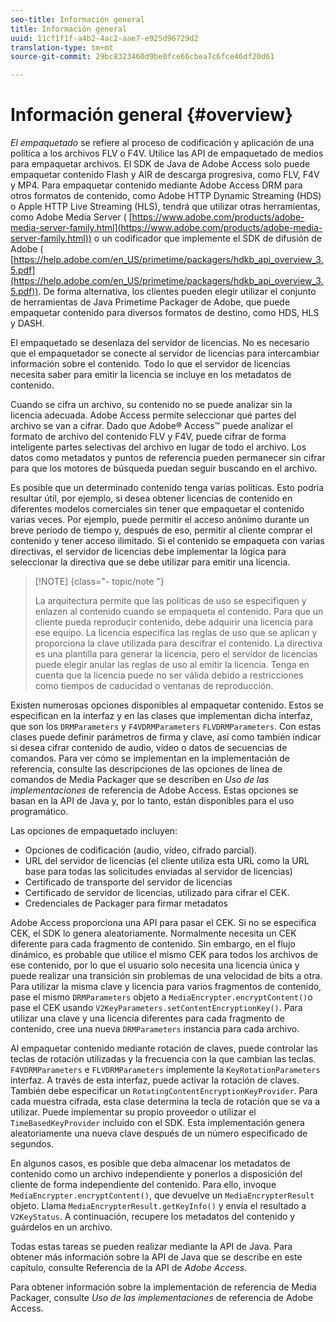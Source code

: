 ```yaml
---
seo-title: Información general
title: Información general
uuid: 11cf1f1f-a4b2-4ac2-aae7-e925d96729d2
translation-type: tm+mt
source-git-commit: 29bc8323460d9be0fce66cbea7c6fce46df20d61

---
```



# Información general {#overview}

*El empaquetado* se refiere al proceso de codificación y aplicación de una política a los archivos FLV o F4V. Utilice las API de empaquetado de medios para empaquetar archivos. El SDK de Java de Adobe Access solo puede empaquetar contenido Flash y AIR de descarga progresiva, como FLV, F4V y MP4. Para empaquetar contenido mediante Adobe Access DRM para otros formatos de contenido, como Adobe HTTP Dynamic Streaming (HDS) o Apple HTTP Live Streaming (HLS), tendrá que utilizar otras herramientas, como Adobe Media Server ( [https://www.adobe.com/products/adobe-media-server-family.html](https://www.adobe.com/products/adobe-media-server-family.html)) o un codificador que implemente el SDK de difusión de Adobe ( [https://help.adobe.com/en_US/primetime/packagers/hdkb_api_overview_3.5.pdf](https://help.adobe.com/en_US/primetime/packagers/hdkb_api_overview_3.5.pdf)). De forma alternativa, los clientes pueden elegir utilizar el conjunto de herramientas de Java Primetime Packager de Adobe, que puede empaquetar contenido para diversos formatos de destino, como HDS, HLS y DASH.

El empaquetado se desenlaza del servidor de licencias. No es necesario que el empaquetador se conecte al servidor de licencias para intercambiar información sobre el contenido. Todo lo que el servidor de licencias necesita saber para emitir la licencia se incluye en los metadatos de contenido.

Cuando se cifra un archivo, su contenido no se puede analizar sin la licencia adecuada. Adobe Access permite seleccionar qué partes del archivo se van a cifrar. Dado que Adobe® Access™ puede analizar el formato de archivo del contenido FLV y F4V, puede cifrar de forma inteligente partes selectivas del archivo en lugar de todo el archivo. Los datos como metadatos y puntos de referencia pueden permanecer sin cifrar para que los motores de búsqueda puedan seguir buscando en el archivo.

Es posible que un determinado contenido tenga varias políticas. Esto podría resultar útil, por ejemplo, si desea obtener licencias de contenido en diferentes modelos comerciales sin tener que empaquetar el contenido varias veces. Por ejemplo, puede permitir el acceso anónimo durante un breve período de tiempo y, después de eso, permitir al cliente comprar el contenido y tener acceso ilimitado. Si el contenido se empaqueta con varias directivas, el servidor de licencias debe implementar la lógica para seleccionar la directiva que se debe utilizar para emitir una licencia.

>[!NOTE] {class=&quot;- topic/note &quot;}
>
>La arquitectura permite que las políticas de uso se especifiquen y enlazen al contenido cuando se empaqueta el contenido. Para que un cliente pueda reproducir contenido, debe adquirir una licencia para ese equipo. La licencia especifica las reglas de uso que se aplican y proporciona la clave utilizada para descifrar el contenido. La directiva es una plantilla para generar la licencia, pero el servidor de licencias puede elegir anular las reglas de uso al emitir la licencia. Tenga en cuenta que la licencia puede no ser válida debido a restricciones como tiempos de caducidad o ventanas de reproducción.

Existen numerosas opciones disponibles al empaquetar contenido. Estos se especifican en la interfaz y en las clases que implementan dicha interfaz, que son los `DRMParameters` y `F4VDRMParameters` `FLVDRMParameters`. Con estas clases puede definir parámetros de firma y clave, así como también indicar si desea cifrar contenido de audio, vídeo o datos de secuencias de comandos. Para ver cómo se implementan en la implementación de referencia, consulte las descripciones de las opciones de línea de comandos de Media Packager que se describen en *Uso de las implementaciones* de referencia de Adobe Access. Estas opciones se basan en la API de Java y, por lo tanto, están disponibles para el uso programático.

Las opciones de empaquetado incluyen:

* Opciones de codificación (audio, vídeo, cifrado parcial).
* URL del servidor de licencias (el cliente utiliza esta URL como la URL base para todas las solicitudes enviadas al servidor de licencias)
* Certificado de transporte del servidor de licencias
* Certificado de servidor de licencias, utilizado para cifrar el CEK.
* Credenciales de Packager para firmar metadatos

Adobe Access proporciona una API para pasar el CEK. Si no se especifica CEK, el SDK lo genera aleatoriamente. Normalmente necesita un CEK diferente para cada fragmento de contenido. Sin embargo, en el flujo dinámico, es probable que utilice el mismo CEK para todos los archivos de ese contenido, por lo que el usuario solo necesita una licencia única y puede realizar una transición sin problemas de una velocidad de bits a otra. Para utilizar la misma clave y licencia para varios fragmentos de contenido, pase el mismo `DRMParameters` objeto a `MediaEncrypter.encryptContent()`o pase el CEK usando `V2KeyParameters.setContentEncryptionKey()`. Para utilizar una clave y una licencia diferentes para cada fragmento de contenido, cree una nueva `DRMParameters` instancia para cada archivo.

Al empaquetar contenido mediante rotación de claves, puede controlar las teclas de rotación utilizadas y la frecuencia con la que cambian las teclas. `F4VDRMParameters` e `FLVDRMParameters` implemente la `KeyRotationParameters` interfaz. A través de esta interfaz, puede activar la rotación de claves. También debe especificar un `RotatingContentEncryptionKeyProvider`. Para cada muestra cifrada, esta clase determina la tecla de rotación que se va a utilizar. Puede implementar su propio proveedor o utilizar el `TimeBasedKeyProvider` incluido con el SDK. Esta implementación genera aleatoriamente una nueva clave después de un número especificado de segundos.

En algunos casos, es posible que deba almacenar los metadatos de contenido como un archivo independiente y ponerlos a disposición del cliente de forma independiente del contenido. Para ello, invoque `MediaEncrypter.encryptContent()`, que devuelve un `MediaEncrypterResult` objeto. Llama `MediaEncrypterResult.getKeyInfo()` y envía el resultado a `V2KeyStatus`. A continuación, recupere los metadatos del contenido y guárdelos en un archivo.

Todas estas tareas se pueden realizar mediante la API de Java. Para obtener más información sobre la API de Java que se describe en este capítulo, consulte Referencia de la API de *Adobe Access*.

Para obtener información sobre la implementación de referencia de Media Packager, consulte *Uso de las implementaciones* de referencia de Adobe Access.
